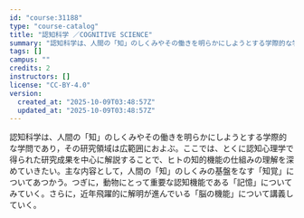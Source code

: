 ```yaml
---
id: "course:31188"
type: "course-catalog"
title: "認知科学 ／COGNITIVE SCIENCE"
summary: "認知科学は、人間の「知」のしくみやその働きを明らかにしようとする学際的な学問であり，その研究領域は広範囲におよぶ。ここでは、とくに認知心理学で得られた研究成果を中心に解説することで、ヒトの知的機能の仕組みの理解を深めていきたい。主な内容とし…"
tags: []
campus: ""
credits: 2
instructors: []
license: "CC-BY-4.0"
version:
  created_at: "2025-10-09T03:48:57Z"
  updated_at: "2025-10-09T03:48:57Z"
---
```

認知科学は、人間の「知」のしくみやその働きを明らかにしようとする学際的な学問であり，その研究領域は広範囲におよぶ。ここでは、とくに認知心理学で得られた研究成果を中心に解説することで、ヒトの知的機能の仕組みの理解を深めていきたい。主な内容として，人間の「知」のしくみの基盤をなす「知覚」についてあつかう。つぎに，動物にとって重要な認知機能である「記憶」についてみていく。さらに，近年飛躍的に解明が進んでいる「脳の機能」について講義していく。
